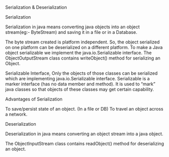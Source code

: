 Serialization & Deserialization

Serialization

Serialization in java means converting java objects into an object stream(eg:- ByteStream) and saving it in a file or in a Database.

The byte stream created is platform independent. So, the object serialized on one platform can be deserialized on a different platform. To make a Java object serializable we implement the java.io.Serializable interface. The ObjectOutputStream class contains writeObject() method for serializing an Object. 


Serializable Interface,
Only the objects of those classes can be serialized which are implementing java.io.Serializable interface. Serializable is a marker interface (has no data member and method). It is used to “mark” java classes so that objects of these classes may get certain capability.

Advantages of Serialization 

To save/persist state of an object. (In a file or DB)
To travel an object across a network.


Deserialization

Deserialization in java means converting an object stream into a java object.

The ObjectInputStream class contains readObject() method for deserializing an object. 
